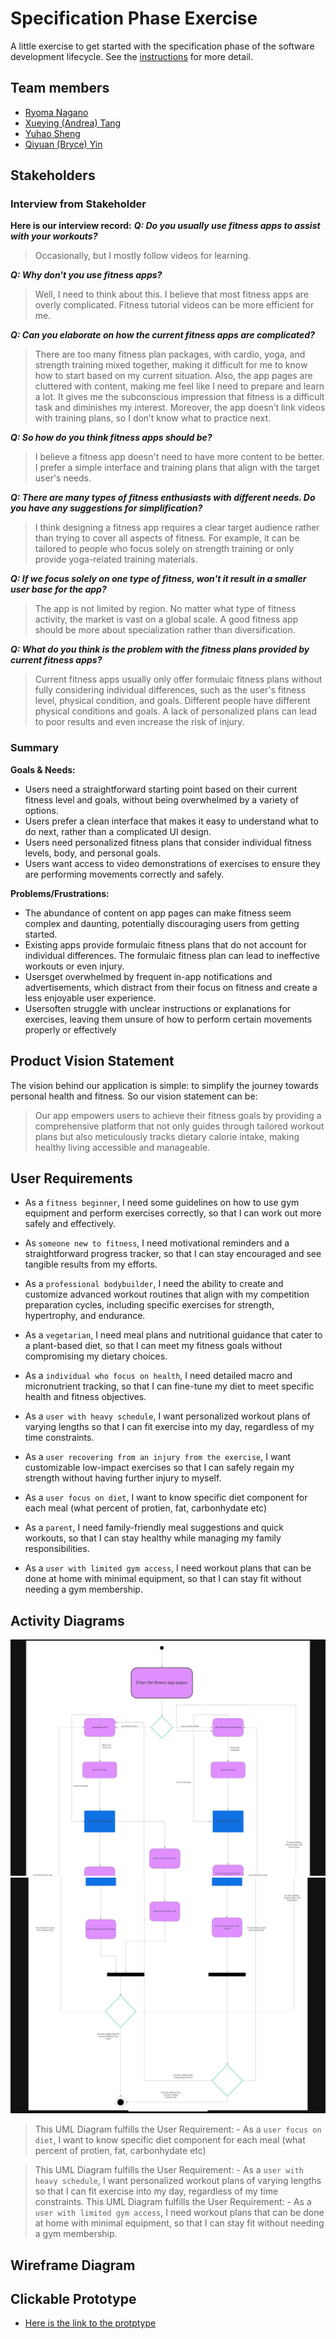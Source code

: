 # Specification Phase Exercise

A little exercise to get started with the specification phase of the software development lifecycle. See the [instructions](instructions.md) for more detail.

## Team members

- [Ryoma Nagano](https://github.com/RYOMA-NAGANO)
- [Xueying (Andrea) Tang](https://github.com/AndreaTang123)
- [Yuhao Sheng](https://github.com/imyhalex)
- [Qiyuan (Bryce) Yin](https://github.com/Bryccce)

## Stakeholders

### Interview from Stakeholder

**Here is our interview record:**
**_Q: Do you usually use fitness apps to assist with your workouts?_**

> Occasionally, but I mostly follow videos for learning.

**_Q: Why don't you use fitness apps?_**

> Well, I need to think about this. I believe that most fitness apps are overly complicated. Fitness tutorial videos can be more efficient for me.

**_Q: Can you elaborate on how the current fitness apps are complicated?_**

> There are too many fitness plan packages, with cardio, yoga, and strength training mixed together, making it difficult for me to know how to start based on my current situation. Also, the app pages are cluttered with content, making me feel like I need to prepare and learn a lot. It gives me the subconscious impression that fitness is a difficult task and diminishes my interest. Moreover, the app doesn’t link videos with training plans, so I don’t know what to practice next.

**_Q: So how do you think fitness apps should be?_**

> I believe a fitness app doesn't need to have more content to be better. I prefer a simple interface and training plans that align with the target user's needs.

**_Q: There are many types of fitness enthusiasts with different needs. Do you have any suggestions for simplification?_**

> I think designing a fitness app requires a clear target audience rather than trying to cover all aspects of fitness. For example, it can be tailored to people who focus solely on strength training or only provide yoga-related training materials.

**_Q: If we focus solely on one type of fitness, won't it result in a smaller user base for the app?_**

> The app is not limited by region. No matter what type of fitness activity, the market is vast on a global scale. A good fitness app should be more about specialization rather than diversification.

**_Q: What do you think is the problem with the fitness plans provided by current fitness apps?_**

> Current fitness apps usually only offer formulaic fitness plans without fully considering individual differences, such as the user's fitness level, physical condition, and goals. Different people have different physical conditions and goals. A lack of personalized plans can lead to poor results and even increase the risk of injury.

### Summary

**Goals & Needs:**

- Users need a straightforward starting point based on their current fitness level and goals, without being overwhelmed by a variety of options.
- Users prefer a clean interface that makes it easy to understand what to do next, rather than a complicated UI design.
- Users need personalized fitness plans that consider individual fitness levels, body, and personal goals.
- Users want access to video demonstrations of exercises to ensure they are performing movements correctly and safely.

**Problems/Frustrations:**

- The abundance of content on app pages can make fitness seem complex and daunting, potentially discouraging users from getting started.
- Existing apps provide formulaic fitness plans that do not account for individual differences. The formulaic fitness plan can lead to ineffective workouts or even injury.
- Usersget overwhelmed by frequent in-app notifications and advertisements, which distract from their focus on fitness and create a less enjoyable user experience.
- Usersoften struggle with unclear instructions or explanations for exercises,
  leaving them unsure of how to perform certain movements properly or effectively

## Product Vision Statement

The vision behind our application is simple: to simplify the journey towards personal health and fitness. So our vision statement can be:

> Our app empowers users to achieve their fitness goals by providing a comprehensive platform that not only guides through tailored workout plans but also meticulously tracks dietary calorie intake, making healthy living accessible and manageable.

## User Requirements

- As a `fitness beginner`, I need some guidelines on how to use gym equipment and perform exercises correctly, so that I can work out more safely and effectively.

- As `someone new to fitness`, I need motivational reminders and a straightforward progress tracker, so that I can stay encouraged and see tangible results from my efforts.

- As a `professional bodybuilder`, I need the ability to create and customize advanced workout routines that align with my competition preparation cycles, including specific exercises for strength, hypertrophy, and endurance.

- As a `vegetarian`, I need meal plans and nutritional guidance that cater to a plant-based diet, so that I can meet my fitness goals without compromising my dietary choices.

- As a `individual who focus on health`, I need detailed macro and micronutrient tracking, so that I can fine-tune my diet to meet specific health and fitness objectives.

- As a `user with heavy schedule`, I want personalized workout plans of varying lengths so that I can fit exercise into my day, regardless of my time constraints.

- As a `user recovering from an injury from the exercise`, I want customizable low-impact exercises so that I can safely regain my strength without having further injury to myself.

- As a `user focus on diet`, I want to know specific diet component for each meal (what percent of protien, fat, carbonhydate etc)

- As a `parent`, I need family-friendly meal suggestions and quick workouts, so that I can stay healthy while managing my family responsibilities.

- As a `user with limited gym access`, I need workout plans that can be done at home with minimal equipment, so that I can stay fit without needing a gym membership.

## Activity Diagrams
![image](007730a64515c6df572e40a1ec8b0ca.jpg)
![image](3b2c5b0a9fbd7bc6c7536a67bc7aa07.jpg)

> This UML Diagram fulfills the User Requirement: - As a `user focus on diet`, I want to know specific diet component for each meal (what percent of protien, fat, carbonhydate etc)

> This UML Diagram fulfills the User Requirement: - As a `user with heavy schedule`, I want personalized workout plans of varying lengths so that I can fit exercise into my day, regardless of my time constraints.
> This UML Diagram fulfills the User Requirement: - As a `user with limited gym access`, I need workout plans that can be done at home with minimal equipment, so that I can stay fit without needing a gym membership.

## Wireframe Diagram


## Clickable Prototype
- [Here is the link to the protptype](https://www.figma.com/proto/UrXb8BgK272Jw8eC97xC8s/train%2Fdiet-app?node-id=61-356&node-type=canvas&t=OKuWdYlx1Qr4guga-1&scaling=scale-down&content-scaling=fixed&page-id=0%3A1&starting-point-node-id=2%3A58)
